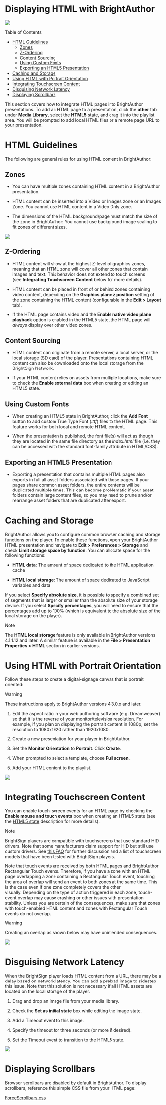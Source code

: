 # Displaying HTML with BrightAuthor

![](https://brightsign.atlassian.net/wiki/images/icons/grey_arrow_down.png)

Table of Contents

*   [HTML Guidelines](#html-guidelines)
    *   [Zones](#zones)
    *   [Z-Ordering](#z-ordering)
    *   [Content Sourcing](#content-sourcing)
    *   [Using Custom Fonts](#using-custom-fonts)
    *   [Exporting an HTML5 Presentation](#exporting-an-html5-presentation)
*   [Caching and Storage](#caching-and-storage)
*   [Using HTML with Portrait Orientation](#using-html-with-portrait-orientation)
*   [Integrating Touchscreen Content](#integrating-touchscreen-content)
*   [Disguising Network Latency](#disguising-network-latency)
*   [Displaying Scrollbars](#displaying-scrollbars)

This section covers how to integrate HTML pages into BrightAuthor presentations. To add an HTML page to a presentation, click the **other** tab under **Media Library**, select the **HTML5** state, and drag it into the playlist area. You will be prompted to add local HTML files or a remote page URL to your presentation.

# HTML Guidelines

The following are general rules for using HTML content in BrightAuthor:

## Zones

*   You can have multiple zones containing HTML content in a BrightAuthor presentation.
    
*   HTML content can be inserted into a Video or Images zone or an Images Zone. You cannot use HTML content in a Video Only zone.
    
*   The dimensions of the HTML background/page must match the size of the zone in BrightAuthor: You cannot use background image scaling to fit zones of different sizes.
    

![](./attachments/BA3.5%201.png)

## Z-Ordering

*   HTML content will show at the highest Z-level of graphics zones, meaning that an HTML zone will cover all other zones that contain images and text. This behavior does not extend to touch screens (see **Integrating Touchscreen Content** below for more details).
    
*   HTML content can be placed in front of or behind zones containing video content, depending on the **Graphics plane z position** setting of the zone containing the HTML content (configurable in the **Edit > Layout** tab). 
    
*   If the HTML page contains video and the **Enable native video plane playback** option is enabled in the HTML5 state, the HTML page will *always* display over other video zones.
    

## Content Sourcing

*   HTML content can originate from a remote server, a local server, or the local storage (SD card) of the player. Presentations containing HTML content can also be downloaded onto the local storage from the BrightSign Network.
    
*   If your HTML content relies on assets from multiple locations, make sure to check the **Enable external data** box when creating or editing an HTML5 state.
    

## Using Custom Fonts

*   When creating an HTML5 state in BrightAuthor, click the **Add Font** button to add custom True Type Font (*.ttf*) files to the HTML page. This feature works for both local and remote HTML content.
    
*   When the presentation is published, the font file(s) will act as though they are located in the same file directory as the *index.html* file (i.e. they can be accessed with the standard font-family attribute in HTML/CSS).
    

## Exporting an HTML5 Presentation

*   Exporting a presentation that contains multiple HTML pages also exports in full all asset folders associated with those pages. If your pages share common asset folders, the entire contents will be duplicated multiple times. This can become problematic if your asset folders contain large content files, so you may need to prune and/or rearrange asset folders that are duplicated after export.
    

# Caching and Storage

BrightAuthor allows you to configure common browser caching and storage functions on the player. To enable these functions, open your BrightAuthor HTML presentation and navigate to **Edit > Preferences > Storage** and check **Limit storage space by function**. You can allocate space for the following functions:

*   **HTML data**: The amount of space dedicated to the HTML application cache
    
*   **HTML local storage**: The amount of space dedicated to JavaScript variables and data
    

If you select **Specify absolute size**, it is possible to specify a combined set of segments that is larger or smaller than the absolute size of your storage device. If you select **Specify percentages**, you will need to ensure that the percentages add up to 100% (which is equivalent to the absolute size of the local storage on the player).

> [!NOTE]
> The **HTML local storage** feature is only available in BrightAuthor versions 4.1.1.12 and later. A similar feature is available in the **File > Presentation Properties > HTML** section in earlier versions.

# Using HTML with Portrait Orientation

Follow these steps to create a digital-signage canvas that is portrait oriented:

> [!WARNING]
> These instructions apply to BrightAuthor versions 4.3.0.x and later.

1.  Edit the aspect ratio in your web authoring software (e.g. Dreamweaver) so that it is the reverse of your monitor/television resolution. For example, if you plan on displaying the portrait content in 1080p, set the resolution to 1080x1920 rather than 1920x1080.
    
2.  Create a new presentation for your player in BrightAuthor.
    
3.  Set the **Monitor Orientation** to **Portrait**. Click **Create**.
    
4.  When prompted to select a template, choose **Full screen**.
    
5.  Add your HTML content to the playlist.
    

![](./attachments/BA3.5%204-6.png)

# Integrating Touchscreen Content

You can enable touch-screen events for an HTML page by checking the **Enable mouse and touch events** box when creating an HTML5 state (see the [HTML5 state](https://brightsign.atlassian.net/wiki/spaces/DOC/pages/370671786/HTML5) description for more details).

> [!NOTE]
> BrightSign players are compatible with touchscreens that use standard HID drivers. Note that some manufacturers claim support for HID but still use custom drivers. See [this FAQ](https://brightsign.atlassian.net/wiki/spaces/DOC/pages/2320728065/Supported+Touchscreens) for further discussion and a list of touchscreen models that have been tested with BrightSign players.

Note that touch events are received by both HTML pages and BrightAuthor Rectangular Touch events. Therefore, if you have a zone with an HTML page overlapping a zone containing a Rectangular Touch event, touching the area of overlap will send an event to both zones at the same time. This is the case even if one zone completely covers the other visually. Depending on the type of action triggered in each zone, touch-event overlap may cause crashing or other issues with presentation stability. Unless you are certain of the consequences, make sure that zones with touch-enabled HTML content and zones with Rectangular Touch events do not overlap.

> [!WARNING]
> Creating an overlap as shown below may have unintended consequences.

![](./attachments/BA3.5%207.png)

# Disguising Network Latency

When the BrightSign player loads HTML content from a URL, there may be a delay based on network latency. You can add a preload image to sidestep this issue. Note that this solution is not necessary if all HTML assets are located on the local storage of the player.

1.  Drag and drop an image file from your media library.
    
2.  Check the **Set as initial state** box while editing the image state.
    
3.  Add a Timeout event to this image.
    
4.  Specify the timeout for three seconds (or more if desired).
    
5.  Set the Timeout event to transition to the HTML5 state.
    

![](./attachments/BA3.5%203.png)

# Displaying Scrollbars

Browser scrollbars are disabled by default in BrightAuthor. To display scrollbars, reference this simple CSS file from your HTML page:

[ForceScrollbars.css](./attachments/ForceScrollbars.css)